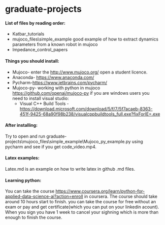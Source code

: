 # graduate-projects

#### List of files by reading order:

* Katbar_tutorials
* mujoco_files\simple_example good example of how to extract dynamics parameters from a known robot in mujoco
* Impedance_control_papers


#### Things you should install:

* Mujoco- enter the http://www.mujoco.org/ open a student licence.
* Anaconda- https://www.anaconda.com/
* Pycharm-https://www.jetbrains.com/pycharm/ 
* Mujoco-py- working with python in mujoco https://github.com/openai/mujoco-py if you are windows users you need to install visual studio:
	* Visual C++ Build Tools - https://download.microsoft.com/download/5/f/7/5f7acaeb-8363-451f-9425-68a90f98b238/visualcppbuildtools_full.exe?fixForIE=.exe

#### After installing:
Try to open and run graduate-projects\mujoco_files\simple_example\Mujoco_py_example.py using pycharm and see if you get code_video.mp4.

#### Latex examples:

Latex.md is an example on how to write latex in github .md files. 


#### Learning python:

You can take the course https://www.coursera.org/learn/python-for-applied-data-science-ai?action=enroll in coursera. The course should take around 10 hours start to finish. you can take the course for free without an exam or pay and get certificate(which you can put on your linkedin acount). When you sign you have 1 week to cancel your sighning which is more than enough to finish the course. 
